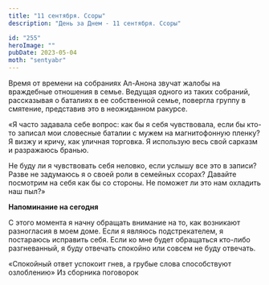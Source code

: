 ```yaml
---
title: "11 сентября. Ссоры"
description: "День за Днем - 11 сентября. Ссоры"

id: "255"
heroImage: ""
pubDate: 2023-05-04
moth: "sentyabr"
---
```


Время от времени на собраниях Ал-Анона звучат жалобы на враждебные отношения в
семье. Ведущая одного из таких собраний, рассказывая о баталиях в ее
собственной семье, повергла группу в смятение, представив это в неожиданном
ракурсе.

«Я часто задавала себе вопрос: как бы я себя чувствовала, если бы кто-то
записал мои словесные баталии с мужем на магнитофонную пленку? Я визжу и
кричу, как уличная торговка. Я использую весь свой сарказм и разражаюсь
бранью.

Не буду ли я чувствовать себя неловко, если услышу все это в записи? Разве не
задумаюсь я о своей роли в семейных ссорах? Давайте посмотрим на себя как бы
со стороны. Не поможет ли это нам охладить наш пыл?»

**Напоминание на сегодня**

С этого момента я начну обращать внимание на то, как возникают разногласия в
моем доме. Если я являюсь подстрекателем, я постараюсь исправить себя. Если ко
мне будет обращаться кто-либо разгневанный, я буду отвечать спокойно или
совсем не буду отвечать.

«Спокойный ответ успокоит гнев, а грубые слова способствуют озлоблению» Из
сборника поговорок
